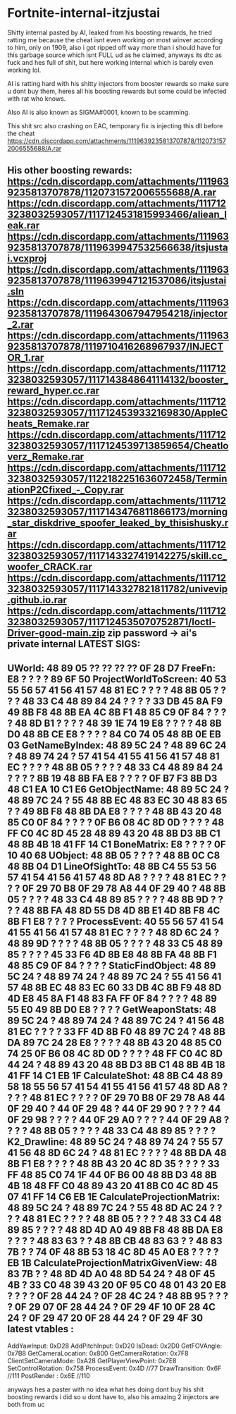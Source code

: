 # Fortnite-internal-itzjustai

Shitty internal pasted by AI, leaked from his boosting rewards, he tried ratting me because the cheat isnt even working on most winver according to him, only on 1909, also i got ripped off way more than i should have for this garbage source which isnt FULL ud as he claimed, anyways its dtc as fuck and hes full of shit, but here working internal which is barely even working lol. 

AI is ratting hard with his shitty injectors from booster rewards so make sure u dont buy them, heres all his boosting rewards but some could be infected with rat who knows.

Also AI is also known as SIGMA#0001, known to be scamming.

This shit src also crashing on EAC, temporary fix is injecting this dll before the cheat https://cdn.discordapp.com/attachments/1119639235813707878/1120731572006555688/A.rar


His other boosting rewards:
https://cdn.discordapp.com/attachments/1119639235813707878/1120731572006555688/A.rar
https://cdn.discordapp.com/attachments/1117123238032593057/1117124531815993466/aliean_leak.rar
https://cdn.discordapp.com/attachments/1119639235813707878/1119639947532566638/itsjustai.vcxproj
https://cdn.discordapp.com/attachments/1119639235813707878/1119639947121537086/itsjustai.sln
https://cdn.discordapp.com/attachments/1119639235813707878/1119643067947954218/injector_2.rar
https://cdn.discordapp.com/attachments/1119639235813707878/1119710416268967937/INJECTOR_1.rar
https://cdn.discordapp.com/attachments/1117123238032593057/1117143848641114132/booster_reward_hyper.cc.rar
https://cdn.discordapp.com/attachments/1117123238032593057/1117124539332169830/AppleCheats_Remake.rar
https://cdn.discordapp.com/attachments/1117123238032593057/1117124539713859654/Cheatloverz_Remake.rar
https://cdn.discordapp.com/attachments/1117123238032593057/1122182251636072458/TerminationP2Cfixed_-_Copy.rar
https://cdn.discordapp.com/attachments/1117123238032593057/1117143476811866173/morning_star_diskdrive_spoofer_leaked_by_thisishusky.rar
https://cdn.discordapp.com/attachments/1117123238032593057/1117143327419142275/skill.cc_woofer_CRACK.rar
https://cdn.discordapp.com/attachments/1117123238032593057/1117143327821811782/univevip.github.io.rar
https://cdn.discordapp.com/attachments/1117123238032593057/1117124535070752871/Ioctl-Driver-good-main.zip
zip password -> ai's private internal
LATEST SIGS:
---------------
UWorld: 48 89 05 ?? ?? ?? ?? 0F 28 D7
FreeFn: E8 ? ? ? ? 89 6F 50
ProjectWorldToScreen: 40 53 55 56 57 41 56 41 57 48 81 EC ? ? ? ? 48 8B 05 ? ? ? ? 48 33 C4 48 89 84 24 ? ? ? ? 33 DB 45 8A F9 49 8B F8 48 8B EA 4C 8B F1 48 85 C9 0F 84 ? ? ? ? 48 8D B1 ? ? ? ? 48 39 1E 74 19 E8 ? ? ? ? 48 8B D0 48 8B CE E8 ? ? ? ? 84 C0 74 05 48 8B 0E EB 03
GetNameByIndex: 48 89 5C 24 ? 48 89 6C 24 ? 48 89 74 24 ? 57 41 54 41 55 41 56 41 57 48 81 EC ? ? ? ? 48 8B 05 ? ? ? ? 48 33 C4 48 89 84 24 ? ? ? ? 8B 19 48 8B FA E8 ? ? ? ? 0F B7 F3 8B D3 48 C1 EA 10 C1 E6
GetObjectName: 48 89 5C 24 ? 48 89 7C 24 ? 55 48 8B EC 48 83 EC 30 48 83 65 ? ? 49 8B F8 48 8B DA E8 ? ? ? ? 48 8B 43 20 48 85 C0 0F 84 ? ? ? ? 0F B6 08 4C 8D 0D ? ? ? ? 48 FF C0 4C 8D 45 28 48 89 43 20 48 8B D3 8B C1 48 8B 4B 18 41 FF 14 C1
BoneMatrix: E8 ? ? ? ? 0F 10 40 68
UObject: 48 8B 05 ? ? ? ? 48 8B 0C C8 48 8B 04 D1
LineOfSightTo: 48 8B C4 55 53 56 57 41 54 41 56 41 57 48 8D A8 ? ? ? ? 48 81 EC ? ? ? ? 0F 29 70 B8 0F 29 78 A8 44 0F 29 40 ? 48 8B 05 ? ? ? ? 48 33 C4 48 89 85 ? ? ? ? 48 8B 9D ? ? ? ? 48 8B FA 48 8D 55 D8 4D 8B E1 4D 8B F8 4C 8B F1 E8 ? ? ? ?
ProcessEvent: 40 55 56 57 41 54 41 55 41 56 41 57 48 81 EC ? ? ? ? 48 8D 6C 24 ? 48 89 9D ? ? ? ? 48 8B 05 ? ? ? ? 48 33 C5 48 89 85 ? ? ? ? 45 33 F6 4D 8B E8 48 8B FA 48 8B F1 48 85 C9 0F 84 ? ? ? ?
StaticFindObject: 48 89 5C 24 ? 48 89 74 24 ? 48 89 7C 24 ? 55 41 56 41 57 48 8B EC 48 83 EC 60 33 DB 4C 8B F9 48 8D 4D E8 45 8A F1 48 83 FA FF 0F 84 ? ? ? ? 48 89 55 E0 49 8B D0 E8 ? ? ? ?
GetWeaponStats: 48 89 5C 24 ? 48 89 74 24 ? 48 89 7C 24 ? 41 56 48 81 EC ? ? ? ? 33 FF 4D 8B F0 48 89 7C 24 ? 48 8B DA 89 7C 24 28 E8 ? ? ? ? 48 8B 43 20 48 85 C0 74 25 0F B6 08 4C 8D 0D ? ? ? ? 48 FF C0 4C 8D 44 24 ? 48 89 43 20 48 8B D3 8B C1 48 8B 4B 18 41 FF 14 C1 EB 1F
CalculateShot: 48 8B C4 48 89 58 18 55 56 57 41 54 41 55 41 56 41 57 48 8D A8 ? ? ? ? 48 81 EC ? ? ? ? 0F 29 70 B8 0F 29 78 A8 44 0F 29 40 ? 44 0F 29 48 ? 44 0F 29 90 ? ? ? ? 44 0F 29 98 ? ? ? ? 44 0F 29 A0 ? ? ? ? 44 0F 29 A8 ? ? ? ? 48 8B 05 ? ? ? ? 48 33 C4 48 89 85 ? ? ? ?
K2_Drawline: 48 89 5C 24 ? 48 89 74 24 ? 55 57 41 56 48 8D 6C 24 ? 48 81 EC ? ? ? ? 48 8B DA 48 8B F1 E8 ? ? ? ? 48 8B 43 20 4C 8D 35 ? ? ? ? 33 FF 48 85 C0 74 1F 44 0F B6 00 48 8B D3 48 8B 4B 18 48 FF C0 48 89 43 20 41 8B C0 4C 8D 45 07 41 FF 14 C6 EB 1E
CalculateProjectionMatrix: 48 89 5C 24 ? 48 89 7C 24 ? 55 48 8D AC 24 ? ? ? ? 48 81 EC ? ? ? ? 48 8B 05 ? ? ? ? 48 33 C4 48 89 85 ? ? ? ? 48 8D 4D A0 49 8B F8 48 8B DA E8 ? ? ? ? 48 83 63 ? ? 48 8B CB 48 83 63 ? ? 48 83 7B ? ? 74 0F 48 8B 53 18 4C 8D 45 A0 E8 ? ? ? ? EB 1B
CalculateProjectionMatrixGivenView: 48 83 7B ? ? 48 8D 4D A0 48 8D 54 24 ? 48 0F 45 4B ? 33 C0 48 39 43 20 0F 95 C0 48 01 43 20 E8 ? ? ? ? 0F 28 44 24 ? 0F 28 4C 24 ? 48 8B 95 ? ? ? ? 0F 29 07 0F 28 44 24 ? 0F 29 4F 10 0F 28 4C 24 ? 0F 29 47 20 0F 28 44 24 ? 0F 29 4F 30
latest vtables :
----------------
AddYawInput: 0xD28
AddPitchInput: 0xD20
IsDead: 0x2D0
GetFOVAngle: 0x7B8
GetCameraLocation: 0x800
GetCameraRotation: 0x7F8
ClientSetCameraMode: 0xA28
GetPlayerViewPoint: 0x7E8
SetControlRotation: 0x758
ProcessEvent: 0x4D //77
DrawTransition: 0x6F //111
PostRender : 0x6E //110

anyways hes a paster with no idea what hes doing dont buy his shit boosting rewards i did so u dont have to, also his amazing 2 injectors are both from uc
